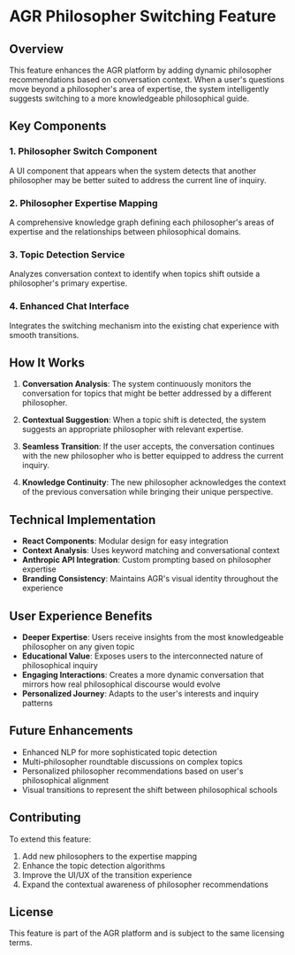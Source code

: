 # AGR Philosopher Switching Feature

## Overview

This feature enhances the AGR platform by adding dynamic philosopher recommendations based on conversation context. When a user's questions move beyond a philosopher's area of expertise, the system intelligently suggests switching to a more knowledgeable philosophical guide.

## Key Components

### 1. Philosopher Switch Component
A UI component that appears when the system detects that another philosopher may be better suited to address the current line of inquiry.

### 2. Philosopher Expertise Mapping
A comprehensive knowledge graph defining each philosopher's areas of expertise and the relationships between philosophical domains.

### 3. Topic Detection Service
Analyzes conversation context to identify when topics shift outside a philosopher's primary expertise.

### 4. Enhanced Chat Interface
Integrates the switching mechanism into the existing chat experience with smooth transitions.

## How It Works

1. **Conversation Analysis**: The system continuously monitors the conversation for topics that might be better addressed by a different philosopher.

2. **Contextual Suggestion**: When a topic shift is detected, the system suggests an appropriate philosopher with relevant expertise.

3. **Seamless Transition**: If the user accepts, the conversation continues with the new philosopher who is better equipped to address the current inquiry.

4. **Knowledge Continuity**: The new philosopher acknowledges the context of the previous conversation while bringing their unique perspective.

## Technical Implementation

- **React Components**: Modular design for easy integration
- **Context Analysis**: Uses keyword matching and conversational context
- **Anthropic API Integration**: Custom prompting based on philosopher expertise
- **Branding Consistency**: Maintains AGR's visual identity throughout the experience

## User Experience Benefits

- **Deeper Expertise**: Users receive insights from the most knowledgeable philosopher on any given topic
- **Educational Value**: Exposes users to the interconnected nature of philosophical inquiry
- **Engaging Interactions**: Creates a more dynamic conversation that mirrors how real philosophical discourse would evolve
- **Personalized Journey**: Adapts to the user's interests and inquiry patterns

## Future Enhancements

- Enhanced NLP for more sophisticated topic detection
- Multi-philosopher roundtable discussions on complex topics
- Personalized philosopher recommendations based on user's philosophical alignment
- Visual transitions to represent the shift between philosophical schools

## Contributing

To extend this feature:

1. Add new philosophers to the expertise mapping
2. Enhance the topic detection algorithms
3. Improve the UI/UX of the transition experience
4. Expand the contextual awareness of philosopher recommendations

## License

This feature is part of the AGR platform and is subject to the same licensing terms.
